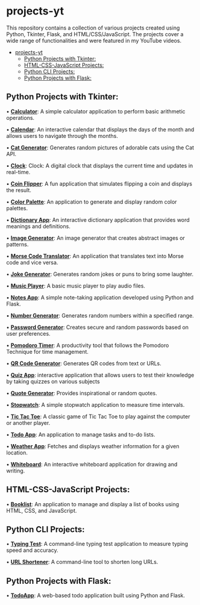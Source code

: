 # projects-yt
This repository contains a collection of various projects created using Python, Tkinter, Flask, and HTML/CSS/JavaScript. The projects cover a wide range of functionalities and were featured in my YouTube videos.

- [projects-yt](#projects-yt)
  - [Python Projects with Tkinter:](#python-projects-with-tkinter)
  - [HTML-CSS-JavaScript Projects:](#html-css-javascript-projects)
  - [Python CLI Projects:](#python-cli-projects)
  - [Python Projects with Flask:](#python-projects-with-flask)

## Python Projects with Tkinter:
• [**Calculator**](https://github.com/achudnova/projects-yt/tree/main/Calculator): A simple calculator application to perform basic arithmetic operations.

• [**Calendar**](https://github.com/achudnova/projects-yt/tree/main/Calendar): An interactive calendar that displays the days of the month and allows users to navigate through the months.

• [**Cat Generator**](https://github.com/achudnova/projects-yt/tree/main/CatGenerator): Generates random pictures of adorable cats using the Cat API.

• [**Clock**](https://github.com/achudnova/projects-yt/tree/main/Clock): Clock: A digital clock that displays the current time and updates in real-time.

• [**Coin Flipper**](https://github.com/achudnova/projects-yt/tree/main/CoinFlipper): A fun application that simulates flipping a coin and displays the result.

• [**Color Palette**](https://github.com/achudnova/projects-yt/tree/main/ColorPalette): An application to generate and display random color palettes.

• [**Dictionary App**](https://github.com/achudnova/projects-yt/tree/main/DictionaryApp): An interactive dictionary application that provides word meanings and definitions.

• [**Image Generator**](https://github.com/achudnova/projects-yt/tree/main/ImageGenerator): An image generator that creates abstract images or patterns.

• [**Morse Code Translator**](https://github.com/achudnova/projects-yt/tree/main/Morse%20Code%20Translator): An application that translates text into Morse code and vice versa.

• [**Joke Generator**](https://github.com/achudnova/projects-yt/tree/main/JokeGenerator): Generates random jokes or puns to bring some laughter.

• [**Music Player**](https://github.com/achudnova/projects-yt/tree/main/MusicPlayer): A basic music player to play audio files.

• [**Notes App**](https://github.com/achudnova/projects-yt/tree/main/NotesApp): A simple note-taking application developed using Python and Flask.

• [**Number Generator**](https://github.com/achudnova/projects-yt/tree/main/NumberGenerator): Generates random numbers within a specified range.

• [**Password Generator**](https://github.com/achudnova/projects-yt/tree/main/PasswordGenerator): Creates secure and random passwords based on user preferences.

• [**Pomodoro Timer**](https://github.com/achudnova/projects-yt/tree/main/Pomodoro): A productivity tool that follows the Pomodoro Technique for time management.

• [**QR Code Generator**](https://github.com/achudnova/projects-yt/tree/main/QRCode): Generates QR codes from text or URLs.

• [**Quiz App**](https://github.com/achudnova/projects-yt/tree/main/QuizApp): interactive application that allows users to test their knowledge by taking quizzes on various subjects

• [**Quote Generator**](https://github.com/achudnova/projects-yt/tree/main/QuoteGenerator): Provides inspirational or random quotes.

• [**Stopwatch**](https://github.com/achudnova/projects-yt/tree/main/Stopwatch): A simple stopwatch application to measure time intervals.

• [**Tic Tac Toe**](https://github.com/achudnova/projects-yt/tree/main/TicTacToe): A classic game of Tic Tac Toe to play against the computer or another player.

• [**Todo App**](https://github.com/achudnova/projects-yt/tree/main/TodoApp): An application to manage tasks and to-do lists.

• [**Weather App**](https://github.com/achudnova/projects-yt/tree/main/WeatherApp): Fetches and displays weather information for a given location.

• [**Whiteboard**](https://github.com/achudnova/projects-yt/tree/main/Whiteboard): An interactive whiteboard application for drawing and writing.

## HTML-CSS-JavaScript Projects:
• [**Booklist**](https://github.com/achudnova/projects-yt/tree/main/Booklist): An application to manage and display a list of books using HTML, CSS, and JavaScript.

## Python CLI Projects:
• [**Typing Test**](https://github.com/achudnova/projects-yt/tree/main/TypingTest): A command-line typing test application to measure typing speed and accuracy.

• [**URL Shortener**](https://github.com/achudnova/projects-yt/tree/main/URLShortener): A command-line tool to shorten long URLs.

## Python Projects with Flask:
• [**TodoApp**](https://github.com/achudnova/projects-yt/tree/main/FlaskProjects/TodoApp): A web-based todo application built using Python and Flask.
